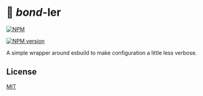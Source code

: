 # 🔫 _bond_-ler

[![NPM](https://nodei.co/npm/@fa7ad/bondler.png)](https://nodei.co/npm/@fa7ad/bondler/)

[![NPM version](https://img.shields.io/github/package-json/v/fa7ad/bondler)](https://www.npmjs.com/package/@fa7ad/bondler)

A simple wrapper around esbuild to make configuration a little less verbose.

## License

[MIT](https://github.com/fa7ad/bondler/blob/master/LICENSE)
